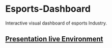 # Esports-Dashboard
Interactive visual dashboard of esports Industry.
## [Presentation live Environment](https://ne04ever-esports-dashboard-dashboard-u16tc6.streamlitapp.com/)
